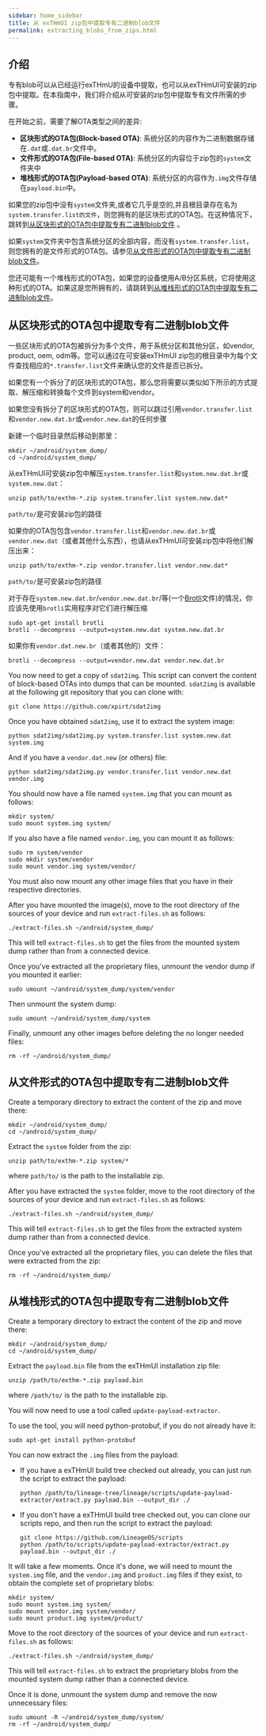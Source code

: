 ```yaml
---
sidebar: home_sidebar
title: 从 exTHmUI zip包中提取专有二进制blob文件
permalink: extracting_blobs_from_zips.html
---
```

## 介绍

专有blob可以从已经运行exTHmU的设备中提取，也可以从exTHmUI可安装的zip包中提取。在本指南中，我们将介绍从可安装的zip包中提取专有文件所需的步骤。

在开始之前，需要了解OTA类型之间的差异:

* **区块形式的OTA包(Block-based OTA)**: 系统分区的内容作为二进制数据存储在`.dat`或`.dat.br`文件中。
* **文件形式的OTA包(File-based OTA)**: 系统分区的内容位于zip包的`system`文件夹中
* **堆栈形式的OTA包(Payload-based OTA)**: 系统分区的内容作为`.img`文件存储在`payload.bin`中。

如果您的zip包中没有`system`文件夹,或者它几乎是空的,并且根目录存在名为`system.transfer.list的文件`，则您拥有的是区块形式的OTA包。在这种情况下，跳转到[从区块形式的OTA包中提取专有二进制blob文件](#从区块形式的OTA包中提取专有二进制blob文件) 。

如果`system`文件夹中包含系统分区的全部内容，而没有`system.transfer.list`，则您拥有的是文件形式的OTA包。请参见[从文件形式的OTA包中提取专有二进制blob文件](#从文件形式的OTA包中提取专有二进制blob文件)。

您还可能有一个堆栈形式的OTA包，如果您的设备使用A/B分区系统，它将使用这种形式的OTA。如果这是您所拥有的，请跳转到[从堆栈形式的OTA包中提取专有二进制blob文件](#从堆栈形式的OTA包中提取专有二进制blob文件)。

## 从区块形式的OTA包中提取专有二进制blob文件

一些区块形式的OTA包被拆分为多个文件，用于系统分区和其他分区，如vendor, product, oem, odm等。您可以通过在可安装exTHmUI zip包的根目录中为每个文件查找相应的`*.transfer.list`文件来确认您的文件是否已拆分。

如果您有一个拆分了的区块形式的OTA包，那么您将需要以类似如下所示的方式提取、解压缩和转换每个文件到system和vendor。

如果您没有拆分了的区块形式的OTA包，则可以跳过引用`vendor.transfer.list`和`vendor.new.dat.br`或`vendor.new.dat`的任何步骤

新建一个临时目录然后移动到那里：

```
mkdir ~/android/system_dump/
cd ~/android/system_dump/
```

从exTHmUI可安装zip包中解压`system.transfer.list`和`system.new.dat.br`或`system.new.dat`：

```
unzip path/to/exthm-*.zip system.transfer.list system.new.dat*
```
`path/to/`是可安装zip包的路径

如果你的OTA包包含`vendor.transfer.list`和`vendor.new.dat.br`或`vendor.new.dat`（或者其他什么东西），也请从exTHmUI可安装zip包中将他们解压出来：

```
unzip path/to/exthm-*.zip vendor.transfer.list vendor.new.dat*
```
`path/to/`是可安装zip包的路径

对于存在`system.new.dat.br`/`vendor.new.dat.br`/等(一个[Brotli](https://zh.wikipedia.org/wiki/Brotli)文件)的情况，你应该先使用`brotli`实用程序对它们进行解压缩

```
sudo apt-get install brotli
brotli --decompress --output=system.new.dat system.new.dat.br
```

如果你有`vendor.dat.new.br`（或者其他的）文件：

```
brotli --decompress --output=vendor.new.dat vendor.new.dat.br
```

You now need to get a copy of `sdat2img`. This script can convert the content of block-based OTAs into dumps that can be mounted. `sdat2img` is available at the following git repository that you can clone with:

```
git clone https://github.com/xpirt/sdat2img
```

Once you have obtained `sdat2img`, use it to extract the system image:

```
python sdat2img/sdat2img.py system.transfer.list system.new.dat system.img
```

And if you have a `vendor.dat.new` (or others) file:

```
python sdat2img/sdat2img.py vendor.transfer.list vendor.new.dat vendor.img
```

You should now have a file named `system.img` that you can mount as follows:

```
mkdir system/
sudo mount system.img system/
```

If you also have a file named `vendor.img`, you can mount it as follows:

```
sudo rm system/vendor
sudo mkdir system/vendor
sudo mount vendor.img system/vendor/
```

You must also now mount any other image files that you have in their respective directories.

After you have mounted the image(s), move to the root directory of the sources of your device and run `extract-files.sh` as follows:

```
./extract-files.sh ~/android/system_dump/
```

This will tell `extract-files.sh` to get the files from the mounted system dump rather than from a connected device.

Once you've extracted all the proprietary files, unmount the vendor dump if you mounted it earlier:

```
sudo umount ~/android/system_dump/system/vendor
```

Then unmount the system dump:

```
sudo umount ~/android/system_dump/system

```

Finally, unmount any other images before deleting the no longer needed files:

```
rm -rf ~/android/system_dump/
```

## 从文件形式的OTA包中提取专有二进制blob文件

Create a temporary directory to extract the content of the zip and move there:

```
mkdir ~/android/system_dump/
cd ~/android/system_dump/
```

Extract the `system` folder from the zip:

```
unzip path/to/exthm-*.zip system/*
```
where `path/to/` is the path to the installable zip.

After you have extracted the `system` folder, move to the root directory of the sources of your device and run `extract-files.sh` as follows:

```
./extract-files.sh ~/android/system_dump/
```
This will tell `extract-files.sh` to get the files from the extracted system dump rather than from a connected device.

Once you've extracted all the proprietary files, you can delete the files that were extracted from the zip:

```
rm -rf ~/android/system_dump/
```

## 从堆栈形式的OTA包中提取专有二进制blob文件

Create a temporary directory to extract the content of the zip and move there:

```
mkdir ~/android/system_dump/
cd ~/android/system_dump/
```

Extract the `payload.bin` file from the exTHmUI installation zip file:

```
unzip /path/to/exthm-*.zip payload.bin
```
where `/path/to/` is the path to the installable zip.

You will now need to use a tool called `update-payload-extractor`.

To use the tool, you will need python-protobuf, if you do not already have it:

```
sudo apt-get install python-protobuf
```

You can now extract the `.img` files from the payload:

* If you have a exTHmUI build tree checked out already, you can just run the script to extract the payload:
  ```
  python /path/to/lineage-tree/lineage/scripts/update-payload-extractor/extract.py payload.bin --output_dir ./
  ```

* If you don't have a exTHmUI build tree checked out, you can clone our scripts repo, and then run the script to extract the payload:
  ```
  git clone https://github.com/LineageOS/scripts
  python /path/to/scripts/update-payload-extractor/extract.py payload.bin --output_dir ./
  ```

It will take a few moments. Once it's done, we will need to mount the `system.img` file, and the `vendor.img` and `product.img` files if they exist, to obtain the complete set of proprietary blobs:

```
mkdir system/
sudo mount system.img system/
sudo mount vendor.img system/vendor/
sudo mount product.img system/product/
```

Move to the root directory of the sources of your device and run `extract-files.sh` as follows:

```
./extract-files.sh ~/android/system_dump/
```

This will tell `extract-files.sh` to extract the proprietary blobs from the mounted system dump rather than a connected device.

Once it is done, unmount the system dump and remove the now unnecessary files:

```
sudo umount -R ~/android/system_dump/system/
rm -rf ~/android/system_dump/
```

